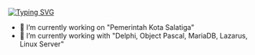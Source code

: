 [![Typing SVG](https://readme-typing-svg.demolab.com/?lines=My+Name+is+Teguh+Prasetyo;a+Delphi+and+Pascal+Enthusiast)](https://git.io/typing-svg)
<!--
**teguhe/teguhe** is a ✨ _special_ ✨ repository because its `README.md` (this file) appears on your GitHub profile.
Here are some ideas to get you started:
-->
- 🔭 I’m currently working on "Pemerintah Kota Salatiga"
- 🌱 I’m currently working with "Delphi, Object Pascal, MariaDB, Lazarus, Linux Server"
<!--
- 👯 I’m looking to collaborate on ...
- 🤔 I’m looking for help with ...
- 💬 Ask me about ...
- 📫 How to reach me: ...
- 😄 Pronouns: ...
- ⚡ Fun fact: ...

.
[![App Platorm](https://doimages.nyc3.cdn.digitaloceanspaces.com/002Blog/0-BLOG-BANNERS/app_platform.png)](https://www.digitalocean.com/products/app-platform)



---

[![Top Langs](https://github-readme-stats-git-masterrstaa-rickstaa.vercel.app/api/top-langs/?username=teguhe&show_icons=true&theme=tokyonight&border_color=0D1117&bg_color=0D1115)](https://github.com/anuraghazra/github-readme-stats)
-->
